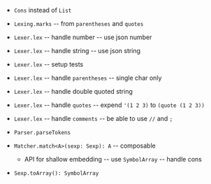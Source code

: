 - `Cons` instead of `List`

- `Lexing.marks` -- from `parentheses` and `quotes`

- `Lexer.lex` -- handle number -- use json number
- `Lexer.lex` -- handle string -- use json string

- `Lexer.lex` -- setup tests

- `Lexer.lex` -- handle `parentheses` -- single char  only
- `Lexer.lex` -- handle double quoted string
- `Lexer.lex` -- handle `quotes` -- expend `'(1 2 3)` to `(quote (1 2 3))`
- `Lexer.lex` -- handle `comments` -- be able to use `//` and `;`

- `Parser.parseTokens`

- `Matcher.match<A>(sexp: Sexp): A` -- composable

  - API for shallow embedding -- use `SymbolArray` -- handle cons

- `Sexp.toArray(): SymbolArray`
